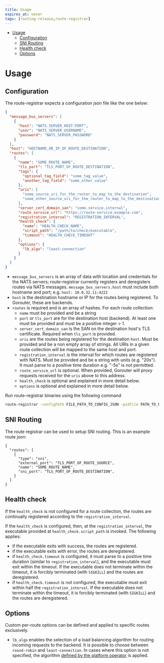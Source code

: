 ```yaml
---
title: Usage
expires_at: never
tags: [routing-release,route-registrar]
---
```


<!-- vim-markdown-toc GFM -->

* [Usage](#usage)
  * [Configuration](#configuration)
  * [SNI Routing](#sni-routing)
  * [Health check](#health-check)
  * [Options](#options)

<!-- vim-markdown-toc -->

# Usage

## Configuration

The route-registrar expects a configuration json file like the one below:
```json
{
  "message_bus_servers": [
    {
      "host": "NATS_SERVER_HOST:PORT",
      "user": "NATS_SERVER_USERNAME",
      "password": "NATS_SERVER_PASSWORD"
    }
  ],
  "host": "HOSTNAME_OR_IP_OF_ROUTE_DESTINATION",
  "routes": [
    {
      "name": "SOME_ROUTE_NAME",
      "tls_port": "TLS_PORT_OF_ROUTE_DESTINATION",
      "tags": {
        "optional_tag_field": "some_tag_value",
        "another_tag_field": "some_other_value"
      },
      "uris": [
        "some_source_uri_for_the_router_to_map_to_the_destination",
        "some_other_source_uri_for_the_router_to_map_to_the_destination"
      ],
      "server_cert_domain_san": "some.service.internal",
      "route_service_url": "https://route-service.example.com",
      "registration_interval": "REGISTRATION_INTERVAL",
      "health_check": {
        "name": "HEALTH_CHECK_NAME",
        "script_path": "/path/to/check/executable",
        "timeout": "HEALTH_CHECK_TIMEOUT"
      },
      "options": {
        "lb_algo": "least-connection"
      }
    }
  ]
}
```

- `message_bus_servers` is an array of data with location and credentials for
  the NATS servers; route-registrar currently registers and deregisters routes
  via NATS messages. `message_bus_servers.host` must include both hostname and
  port; e.g. `host: 10.0.32.11:4222`
- `host` is the destination hostname or IP for the routes being registered. To
  Gorouter, these are backends.
- `routes` is required and is an array of hashes. For each route collection:
  - `name` must be provided and be a string
  - `port` or `tls_port` are for the destination host (backend). At least one
    must be provided and must be a positive integer > 1.
  - `server_cert_domain_san` is the SAN on the destination host's TLS
    certificate. Required when `tls_port` is provided.
  - `uris` are the routes being registered for the destination `host`. Must be
    provided and be a non empty array of strings.  All URIs in a given route
    collection will be mapped to the same host and port.
  - `registration_interval` is the interval for which routes are registered
    with NATS. Must be provided and be a string with units (e.g. "20s"). It
    must parse to a positive time duration e.g. "-5s" is not permitted.
  - `route_service_url` is optional. When provided, Gorouter will proxy
    requests received for the `uris` above to this address.
  - `health_check` is optional and explained in more detail below.
  - `options` is optional and explained in more detail below.

Run route-registrar binaries using the following command

```bash
route-registrar -configPath FILE_PATH_TO_CONFIG_JSON -pidfile PATH_TO_PIDFILE
```

## SNI Routing
The route registrar can be used to setup SNI routing. This is an example route json:
```
{
  "routes": [
    {
      "type": "sni",
      "external_port": "TLS_PORT_OF_ROUTE_SOURCE",
      "name": "SOME_ROUTE_NAME",
      "sni_port": "TLS_PORT_OF_ROUTE_DESTINATION",
    }
  ]
}
```

## Health check

If the `health_check` is not configured for a route collection, the routes are continually registered according to the `registration_interval`.

If the `health_check` is configured, then, at the `registration_interval`, 
the executable provided at `health_check.script_path` is invoked. 
The following applies:
- if the executable exits with success, the routes are registered.
- if the executable exits with error, the routes are deregistered.
- if `health_check.timeout` is configured, it must parse to a positive time
  duration (similar to `registration_interval`), and the executable must exit
  within the timeout. If the executable does not terminate within the timeout,
  it is forcibly terminated (with `SIGKILL`) and the routes are deregistered.
- if `health_check.timeout` is not configured, the executable must exit within
  half the `registration_interval`. If the executable does not terminate within
  the timeout, it is forcibly terminated (with `SIGKILL`) and the routes are
  deregistered.

## Options
Custom per-route options can be defined and applied to specific routes exclusively.
- `lb_algo` enables the selection of a load balancing algorithm for routing incoming requests to the backend. It is possible to choose between `round-robin` and `least-connection`. In cases where this option is not specified, the algorithm [defined by the platform operator](https://github.com/cloudfoundry/routing-release/blob/develop/jobs/gorouter/spec#L101) is applied.

